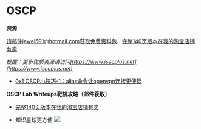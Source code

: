 # OSCP

**资源**

请邮件jewel591@hotmail.com获取免费资料包，[完整140页版本在我的淘宝店铺有卖](https://item.taobao.com/item.htm?spm=a2oq0.12575281.0.0.50111debrzUqH3&ft=t&id=620589344966)

*提醒：更多优质资源请访问[https://www.isecplus.net](https://www.isecplus.net)*

- [0x1 OSCP小技巧-1：alias命令让openvpn连接更便捷](https://github.com/isecurityplus/OSCP/blob/master/openvpn_to_lab.md)


**OSCP Lab Writeups靶机攻略（邮件获取）**

- [完整140页版本在我的淘宝店铺有卖](https://item.taobao.com/item.htm?spm=a2oq0.12575281.0.0.50111debrzUqH3&ft=t&id=620589344966)

- 知识星球更方便
![](https://ftp.bmp.ovh/imgs/2020/08/39ee7328c349b474.jpg)
